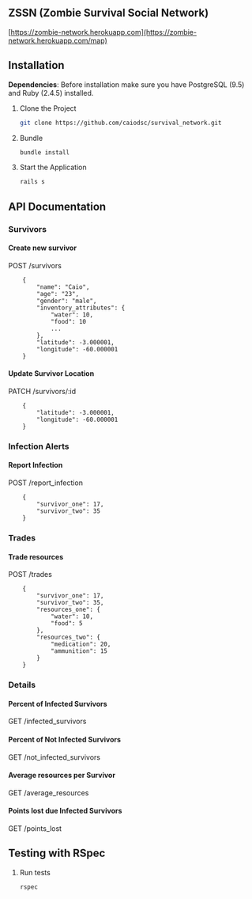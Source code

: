 ## ZSSN (Zombie Survival Social Network)

[https://zombie-network.herokuapp.com](https://zombie-network.herokuapp.com/map)

## Installation

**Dependencies**: Before installation make sure you have PostgreSQL (9.5) and Ruby (2.4.5) installed. 

1. Clone the Project

	~~~ sh
	git clone https://github.com/caiodsc/survival_network.git
	~~~

2. Bundle

	~~~ sh
	bundle install
	~~~

3. Start the Application

	~~~ sh
	rails s
	~~~

	
## API Documentation

### Survivors

#### Create new survivor

POST /survivors
   
        {
            "name": "Caio", 
            "age": "23", 
            "gender": "male", 
            "inventory_attributes": {
                "water": 10,    
                "food": 10
                ...
            },
            "latitude": -3.000001,
            "longitude": -60.000001
        }
        

#### Update Survivor Location

PATCH /survivors/:id

        {
            "latitude": -3.000001,
            "longitude": -60.000001
        }

            
### Infection Alerts

#### Report Infection

POST /report_infection

        {
            "survivor_one": 17,
            "survivor_two": 35
        }



### Trades

#### Trade resources 

POST /trades

        {
            "survivor_one": 17,
            "survivor_two": 35,
            "resources_one": {
                "water": 10,
                "food": 5
            },
            "resources_two": {
                "medication": 20,
                "ammunition": 15
            }
        }

            
### Details

#### Percent of Infected Survivors

GET /infected_survivors


#### Percent of Not Infected Survivors

GET /not_infected_survivors

#### Average resources per Survivor

GET /average_resources
            
#### Points lost due Infected Survivors

GET /points_lost

## Testing with RSpec

1. Run tests

    ~~~ sh
    rspec
    ~~~
    
    